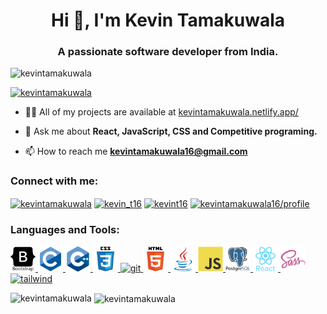 <h1 align="center">Hi 👋, I'm Kevin Tamakuwala</h1>
<h3 align="center">A passionate software developer from India.</h3>

<p align="left"> <img src="https://komarev.com/ghpvc/?username=kevintamakuwala&label=Profile%20views&color=0e75b6&style=flat" alt="kevintamakuwala" /> </p>

<p align="left"> <a href="https://github.com/ryo-ma/github-profile-trophy"><img src="https://github-profile-trophy.vercel.app/?username=kevintamakuwala" alt="kevintamakuwala" /></a> </p>

- 👨‍💻 All of my projects are available at [kevintamakuwala.netlify.app/](kevintamakuwala.netlify.app/)

- 💬 Ask me about **React, JavaScript, CSS and Competitive programing.**

- 📫 How to reach me **kevintamakuwala16@gmail.com**

<h3 align="left">Connect with me:</h3>
<p align="left">
<a href="https://linkedin.com/in/kevintamakuwala" target="blank"><img align="center" src="https://raw.githubusercontent.com/rahuldkjain/github-profile-readme-generator/master/src/images/icons/Social/linked-in-alt.svg" alt="kevintamakuwala" height="30" width="40" /></a>
<a href="https://www.codechef.com/users/kevin_t16" target="blank"><img align="center" src="https://cdn.jsdelivr.net/npm/simple-icons@3.1.0/icons/codechef.svg" alt="kevin_t16" height="30" width="40" /></a>
<a href="https://www.leetcode.com/kevint16" target="blank"><img align="center" src="https://raw.githubusercontent.com/rahuldkjain/github-profile-readme-generator/master/src/images/icons/Social/leet-code.svg" alt="kevint16" height="30" width="40" /></a>
<a href="https://auth.geeksforgeeks.org/user/kevintamakuwala16/profile" target="blank"><img align="center" src="https://raw.githubusercontent.com/rahuldkjain/github-profile-readme-generator/master/src/images/icons/Social/geeks-for-geeks.svg" alt="kevintamakuwala16/profile" height="30" width="40" /></a>
</p>

<h3 align="left">Languages and Tools:</h3>
<p align="left"> <a href="https://getbootstrap.com" target="_blank" rel="noreferrer"> <img src="https://raw.githubusercontent.com/devicons/devicon/master/icons/bootstrap/bootstrap-plain-wordmark.svg" alt="bootstrap" width="40" height="40"/> </a> <a href="https://www.cprogramming.com/" target="_blank" rel="noreferrer"> <img src="https://raw.githubusercontent.com/devicons/devicon/master/icons/c/c-original.svg" alt="c" width="40" height="40"/> </a> <a href="https://www.w3schools.com/cpp/" target="_blank" rel="noreferrer"> <img src="https://raw.githubusercontent.com/devicons/devicon/master/icons/cplusplus/cplusplus-original.svg" alt="cplusplus" width="40" height="40"/> </a> <a href="https://www.w3schools.com/css/" target="_blank" rel="noreferrer"> <img src="https://raw.githubusercontent.com/devicons/devicon/master/icons/css3/css3-original-wordmark.svg" alt="css3" width="40" height="40"/> </a> <a href="https://git-scm.com/" target="_blank" rel="noreferrer"> <img src="https://www.vectorlogo.zone/logos/git-scm/git-scm-icon.svg" alt="git" width="40" height="40"/> </a> <a href="https://www.w3.org/html/" target="_blank" rel="noreferrer"> <img src="https://raw.githubusercontent.com/devicons/devicon/master/icons/html5/html5-original-wordmark.svg" alt="html5" width="40" height="40"/> </a> <a href="https://www.java.com" target="_blank" rel="noreferrer"> <img src="https://raw.githubusercontent.com/devicons/devicon/master/icons/java/java-original.svg" alt="java" width="40" height="40"/> </a> <a href="https://developer.mozilla.org/en-US/docs/Web/JavaScript" target="_blank" rel="noreferrer"> <img src="https://raw.githubusercontent.com/devicons/devicon/master/icons/javascript/javascript-original.svg" alt="javascript" width="40" height="40"/> </a> <a href="https://www.postgresql.org" target="_blank" rel="noreferrer"> <img src="https://raw.githubusercontent.com/devicons/devicon/master/icons/postgresql/postgresql-original-wordmark.svg" alt="postgresql" width="40" height="40"/> </a> <a href="https://reactjs.org/" target="_blank" rel="noreferrer"> <img src="https://raw.githubusercontent.com/devicons/devicon/master/icons/react/react-original-wordmark.svg" alt="react" width="40" height="40"/> </a> <a href="https://sass-lang.com" target="_blank" rel="noreferrer"> <img src="https://raw.githubusercontent.com/devicons/devicon/master/icons/sass/sass-original.svg" alt="sass" width="40" height="40"/> </a> <a href="https://tailwindcss.com/" target="_blank" rel="noreferrer"> <img src="https://www.vectorlogo.zone/logos/tailwindcss/tailwindcss-icon.svg" alt="tailwind" width="40" height="40"/> </a> </p>

<p><img align="left" src="https://github-readme-stats.vercel.app/api/top-langs?username=kevintamakuwala&show_icons=true&locale=en&layout=compact" alt="kevintamakuwala" /></p>

<p>&nbsp;<img align="center" src="https://github-readme-stats.vercel.app/api?username=kevintamakuwala&show_icons=true&locale=en" alt="kevintamakuwala" /></p>

